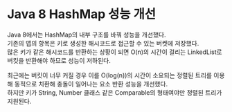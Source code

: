 # Java 8 HashMap 성능 개선
Java 8에서는 HashMap의 내부 구조를 바꿔 성능을 개선했다.  
기존의 맵의 항목은 키로 생성한 해시코드로 접근할 수 있는 버켓에 저장했다.  
많은 키가 같은 해시코드를 반환하는 상황이 되면 O(n)의 시간이 걸리는 LinkedList로 버킷을 반환해야 하므로 성능이 저하된다.  
  
최근에는 버킷이 너무 커질 경우 이를 O(log(n))의 시간이 소요되는 정렬된 트리를 이용해 동적으로 치환해 충돌이 일어나는 요소 반환 성능을 개선했다.  
하지만 키가 String, Number 클래스 같은 Comparable의 형태여야만 정렬된 트리가 지원된다.  